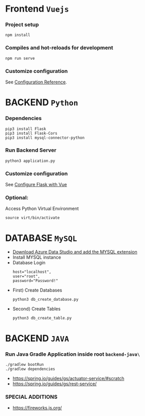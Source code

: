 # Frontend `Vuejs`

### Project setup
```
npm install
```
### Compiles and hot-reloads for development
```
npm run serve
```

### Customize configuration
See [Configuration Reference](https://cli.vuejs.org/config/).


# BACKEND `Python`

### Dependencies
```
pip3 install Flask
pip3 install Flask-Cors
pip3 install mysql-connector-python
```
### Run Backend Server
```
python3 application.py
```


### Customize configuration
See [Configure Flask with Vue](https://testdriven.io/blog/developing-a-single-page-app-with-flask-and-vuejs/)

### Optional: 
Access Python Virtual Environment
```
source virt/bin/activate
```



# DATABASE `MySQL`

- [Download Azure Data Studio and add the MYSQL extension](https://learn.microsoft.com/en-us/sql/azure-data-studio/quickstart-mysql?view=sql-server-ver16)
- Install MYSQL instance
- Database Login
     ```
    host="localhost",
    user="root",
    password="Password!"
    ```
- First) Create Databases
    ```
    python3 db_create_database.py
    ```
- Second) Create Tables
    ```
    python3 db_create_table.py
    ```

# BACKEND `JAVA`

### Run Java Gradle Application inside root `backend-java\`
```
./gradlew bootRun
./gradlew dependencies
```
- https://spring.io/guides/gs/actuator-service/#scratch
- https://spring.io/guides/gs/rest-service/


### SPECIAL ADDITIONS
- https://fireworks.js.org/